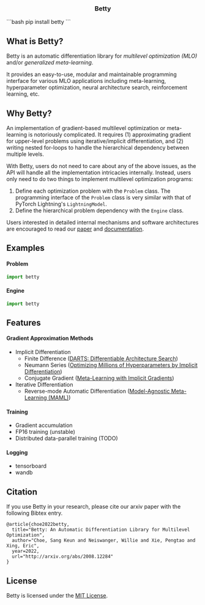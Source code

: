 <h3 align="center">
  Betty
</h3>
```bash
pip install betty
```

## What is Betty?
Betty is an automatic differentiation library for *multilevel optimization (MLO)* and/or
*generalized meta-learning*.

It provides an easy-to-use, modular and maintainable programming interface for various MLO
applications including meta-learning, hyperparameter optimization, neural architecture search,
reinforcement learning, etc.

## Why Betty?
An implementation of gradient-based multilevel optimization or meta-learning is notoriously
complicated. It requires (1) approximating gradient for upper-level problems using
iterative/implicit differentiation, and (2) writing nested for-loops to handle the hierarchical
dependency between multiple levels.

With Betty, users do not need to care about any of the above issues, as the API will handle all
the implementation intricacies internally. Instead, users only need to do two things to implement
multilevel optimization programs:
1. Define each optimization problem with the `Problem` class. The programming interface of the
`Problem` class is very similar with that of PyTorch Lightning's `LightningModel`.
1. Define the hierarchical problem dependency with the `Engine` class.

Users interested in detailed internal mechanisms and software architectures are encouraged to
read our [paper](.) and [documentation](.).

## Examples
#### Problem
```python
import betty
```

#### Engine
```python
import betty
```

## Features
#### Gradient Approximation Methods
- Implicit Differentiation
  - Finite Difference ([DARTS: Differentiable Architecture Search](https://arxiv.org/abs/1806.09055))
  - Neumann Series ([Optimizing Millions of Hyperparameters by Implicit Differentiation](http://proceedings.mlr.press/v108/lorraine20a/lorraine20a.pdf))
  - Conjugate Gradient ([Meta-Learning with Implicit Gradients](https://proceedings.neurips.cc/paper/2019/file/072b030ba126b2f4b2374f342be9ed44-Paper.pdf))
- Iterative Differentiation
  - Reverse-mode Automatic Differentiation ([Model-Agnostic Meta-Learning (MAML)](https://arxiv.org/abs/1703.03400))


#### Training
- Gradient accumulation
- FP16 training (unstable)
- Distributed data-parallel training (TODO)

#### Logging
- tensorboard
- wandb

## Citation
If you use Betty in your research, please cite our arxiv paper with the following Bibtex entry.
```
@article{choe2022betty,
  title="Betty: An Automatic Differentiation Library for Multilevel Optimization",
  author="Choe, Sang Keun and Neiswanger, Willie and Xie, Pengtao and Xing, Eric",
  year=2022,
  url="http://arxiv.org/abs/2008.12284"
}
```

## License
Betty is licensed under the [MIT License](LICENSE).